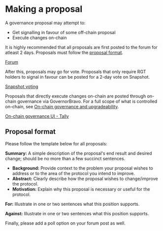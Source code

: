 # Making a proposal

A governance proposal may attempt to:
 - Get signalling in favour of some off-chain proposal
 - Execute changes on-chain

It is highly recommended that all proposals are first posted to the forum for atleast 2 days. Proposals must follow the [proposal format](#proposal-format).

[Forum](https://forums.rari.capital/)

After this, proposals may go for vote. Proposals that only require RGT holders to signal in favour can be posted for a 2-day vote on Snapshot.

[Snapshot voting](https://vote.rari.capital/#/)

Proposals that directly execute changes on-chain are posted through on-chain governance via GovernorBravo. For a full scope of what is controlled on-chain, see [On-chain governance and upgradeability](/on-chain/).

[On-chain governance UI - Tally](https://www.withtally.com/governance/rari)

## Proposal format

Please follow the template below for all proposals:

**Summary:** A simple description of the proposal's end result and desired change; should be no more than a few succinct sentences.

- **Background:** Provide context to the problem your proposal wishes to address or to the area of the protocol you intend to improve.
- **Abstract:** Clearly describe how the proposal wishes to change/improve the protocol.
- **Motivation:** Explain why this proposal is necessary or useful for the protocol.

**For:** Illustrate in one or two sentences what this position supports.

**Against:** Illustrate in one or two sentences what this position supports.

Finally, please add a poll option on your forum post as well.
